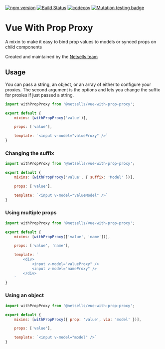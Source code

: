 [![npm version](https://badge.fury.io/js/%40netsells%2Fvue-with-prop-proxy.svg)](https://badge.fury.io/js/%40netsells%2Fvue-with-prop-proxy)
[![Build Status](https://travis-ci.com/netsells/vue-with-prop-proxy.svg?branch=master)](https://travis-ci.com/netsells/vue-with-prop-proxy)
[![codecov](https://codecov.io/gh/netsells/vue-with-prop-proxy/branch/master/graph/badge.svg)](https://codecov.io/gh/netsells/vue-with-prop-proxy)
[![Mutation testing badge](https://badge.stryker-mutator.io/github.com/netsells/vue-with-prop-proxy/master)](https://stryker-mutator.github.io)

# Vue With Prop Proxy

A mixin to make it easy to bind prop values to models or synced props on child
components

Created and maintained by the [Netsells team](https://netsells.co.uk/)

## Usage

You can pass a string, an object, or an array of either to configure your
proxies. The second argument is the options and lets you change the suffix
for proxies if just passed a string.

```javascript
import withPropProxy from '@netsells/vue-with-prop-proxy';

export default {
    mixins: [withPropProxy('value')],

    props: ['value'],

    template: `<input v-model="valueProxy" />`
}
```

### Changing the suffix

```javascript
import withPropProxy from '@netsells/vue-with-prop-proxy';

export default {
    mixins: [withPropProxy('value', { suffix: 'Model' })],

    props: ['value'],

    template: `<input v-model="valueModel" />`
}
```

### Using multiple props

```javascript
import withPropProxy from '@netsells/vue-with-prop-proxy';

export default {
    mixins: [withPropProxy(['value', 'name'])],

    props: ['value', 'name'],

    template: `
        <div>
            <input v-model="valueProxy" />
            <input v-model="nameProxy" />
        </div>
    `
}
```

### Using an object

```javascript
import withPropProxy from '@netsells/vue-with-prop-proxy';

export default {
    mixins: [withPropProxy({ prop: 'value', via: 'model' })],

    props: ['value'],

    template: `<input v-model="model" />`
}
```
